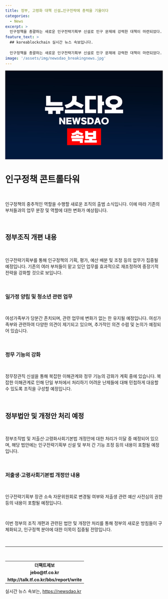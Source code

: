 ```yaml
---
title: 정부, 고령화 대책 신설…인구전략에 총력을 기울이다
categories:
  - News
excerpt: >
  인구정책을 총괄하는 새로운 인구전략기획부 신설로 인구 문제에 강력한 대책이 마련되었다. 고령화와 저출생 문제뿐만 아니라 인력·이민 등 전반적인 인구정책을 다루며, 기획, 조정, 평가, 예산배분 등의 기능을 통합한다. 또한 국가 발전전략 기능을 강화하고, 관련 법령과 정책을 효율적으로 수립할 수 있도록 지원한다. 여성가족부는 당분간 존치되며, 여가부 기능 이관에 대한 검토는 논의과정을 거치며 추후 결정될 예정이다. 총리로부터의 특별한 명령을 받아 국무총리가 특별히 지정하는 사무를 수행하는 정무장관직도 추진될 예정이다.
feature_text: >
  ## koreablockchain 실시간 뉴스 속보입니다.

  인구정책을 총괄하는 새로운 인구전략기획부 신설로 인구 문제에 강력한 대책이 마련되었다. 고령화와 저출생 문제뿐만 아니라 인력·이민 등 전반적인 인구정책을 다루며, 기획, 조정, 평가, 예산배분 등의 기능을 통합한다. 또한 국가 발전전략 기능을 강화하고, 관련 법령과 정책을 효율적으로 수립할 수 있도록 지원한다. 여성가족부는 당분간 존치되며, 여가부 기능 이관에 대한 검토는 논의과정을 거치며 추후 결정될 예정이다. 총리로부터의 특별한 명령을 받아 국무총리가 특별히 지정하는 사무를 수행하는 정무장관직도 추진될 예정이다.
image: '/assets/img/newsdao_breakingnews.jpg'
---
```


<p><img src="/assets/img/newsdao_breakingnews.jpg" alt="koreablockchain 속보" /></p>

<h1 data-ke-size="size26"><b>인구정책 콘트롤타워</b></h1>

<p data-ke-size="size16">&nbsp;</p>

<p>인구정책의 중추적인 역할을 수행할 새로운 조직의 출범 소식입니다. 이에 따라 기존의 부처들과의 업무 분장 및 역할에 대한 변화가 예상됩니다. </p>

<p data-ke-size="size16">&nbsp;</p>

<h2 data-ke-size="size24"><b>정부조직 개편 내용</b></h2>

<p data-ke-size="size16">&nbsp;</p>

<p>인구전략기획부를 통해 인구정책의 기획, 평가, 예산 배분 및 조정 등의 업무가 집중될 예정입니다. 기존의 여러 부처들이 맡고 있던 업무를 효과적으로 재조정하여 중장기적 전략을 강화할 것으로 보입니다. </p>

<p data-ke-size="size16">&nbsp;</p>

<h3 data-ke-size="size22"><b>일가정 양립 및 청소년 관련 업무</b></h3>

<p data-ke-size="size16">&nbsp;</p>

<p>여성가족부가 당분간 존치되며, 관련 업무에 변화가 없는 한 유지될 예정입니다. 여성가족부와 관련하여 다양한 의견이 제기되고 있으며, 추가적인 의견 수렴 및 논의가 예정되어 있습니다. </p>

<p data-ke-size="size16">&nbsp;</p>

<h3 data-ke-size="size22"><b>정무 기능의 강화</b></h3>

<p data-ke-size="size16">&nbsp;</p>

<p>정무장관직 신설을 통해 복잡한 이해관계와 정무 기능의 강화가 계획 중에 있습니다. 복잡한 이해관계로 인해 단일 부처에서 처리하기 어려운 난제들에 대해 민첩하게 대응할 수 있도록 조직을 구성할 예정입니다. </p>

<p data-ke-size="size16">&nbsp;</p>

<h2 data-ke-size="size24"><b>정부법안 및 개정안 처리 예정</b></h2>

<p data-ke-size="size16">&nbsp;</p>

<p>정부조직법 및 저출산·고령화사회기본법 개정안에 대한 처리가 이달 중 예정되어 있으며, 해당 법안에는 인구전략기획부 신설 및 부처 간 기능 조정 등의 내용이 포함될 예정입니다. </p>

<p data-ke-size="size16">&nbsp;</p>

<h3 data-ke-size="size22"><b>저출생·고령사회기본법 개정안 내용</b></h3>

<p data-ke-size="size16">&nbsp;</p>

<p>인구전략기획부 장관 소속 자문위원회로 변경될 여부와 저출생 관련 예산 사전심의 권한 등의 내용이 포함될 예정입니다. </p>

<p data-ke-size="size16">&nbsp;</p>

<p>이번 정부의 조직 개편과 관련된 법안 및 개정안 처리를 통해 정부의 새로운 방침들이 구체화되고, 인구정책 분야에 대한 이목이 집중될 전망입니다.</p>

<p data-ke-size="size16">&nbsp;</p>

<hr>

<p data-ke-size="size16">&nbsp;</p>

<table>
<tbody>
<tr>
<td style="text-align: center; height: 17px;"><b>더팩트제보</b></td>
</tr>
<tr>
<td style="text-align: center; height: 17px;"><b>jebo@tf.co.kr</b></td>
</tr>
<tr>
<td style="text-align: center; height: 17px;"><b>http://talk.tf.co.kr/bbs/report/write</b></td>
</tr>
</tbody>
</table>
실시간 뉴스 속보는, <a href="https://newsdao.kr" rel="dofollow">https://newsdao.kr</a>


